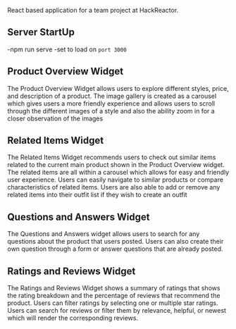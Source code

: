 React based application for a team project at HackReactor.

## Server StartUp

-npm run serve
-set to load on `port 3000`

## Product Overview Widget

The Product Overview Widget allows users to explore different styles, price, and description of a product. The image gallery is created as a carousel which gives users a more friendly experience and allows users to scroll through the different images of a style and also the ability zoom in for a closer observation of the images

## Related Items Widget

The Related Items Widget recommends users to check out similar items related to the current main product shown in the Product Overview widget. The related items are all within a carousel which allows for easy and friendly user experience. Users can easily navigate to similar products or compare characteristics of related items. Users are also able to add or remove any related items into their outfit list if they wish to create an outfit

## Questions and Answers Widget

The Questions and Answers widget allows users to search for any questions about the product that users posted. Users can also create their own question through a form or answer questions that are already posted.

## Ratings and Reviews Widget

The Ratings and Reviews Widget shows a summary of ratings that shows the rating breakdown and the percentage of reviews that recommend the product. Users can filter ratings by selecting one or multiple star ratings. Users can search for reviews or filter them by relevance, helpful, or newest which will render the corresponding reviews.
